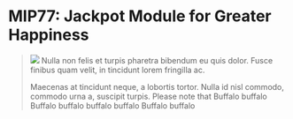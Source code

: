 # MIP77: Jackpot Module for Greater Happiness

> ![](https://englishcomposition.org/wp-content/uploads/2017/07/Exclamation-Point-300x167.png) Nulla non felis et turpis pharetra bibendum eu quis dolor. Fusce finibus quam velit, in tincidunt lorem fringilla ac.
> 
> Maecenas at tincidunt neque, a lobortis tortor. Nulla id nisl commodo, commodo urna a, suscipit turpis. 
> Please note that Buffalo buffalo Buffalo buffalo buffalo buffalo Buffalo buffalo
